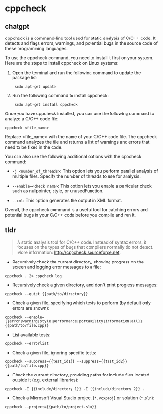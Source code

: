 # cppcheck 
## chatgpt 
cppcheck is a command-line tool used for static analysis of C/C++ code. It detects and flags errors, warnings, and potential bugs in the source code of these programming languages. 

To use the cppcheck command, you need to install it first on your system. Here are the steps to install cppcheck on Linux systems:

1. Open the terminal and run the following command to update the package list:

        sudo apt-get update

2. Run the following command to install cppcheck:

        sudo apt-get install cppcheck

Once you have cppcheck installed, you can use the following command to analyze a C/C++ code file:

    cppcheck <file_name>

Replace <file_name> with the name of your C/C++ code file. The cppcheck command analyzes the file and returns a list of warnings and errors that need to be fixed in the code.

You can also use the following additional options with the cppcheck command:

- `-j <number_of_threads>`: This option lets you perform parallel analysis of multiple files. Specify the number of threads to use for analysis.

- `--enable=<check_name>`: This option lets you enable a particular check such as nullpointer, style, or unusedFunction. 

- `--xml`: This option generates the output in XML format.

Overall, the cppcheck command is a useful tool for catching errors and potential bugs in your C/C++ code before you compile and run it. 

## tldr 
 
> A static analysis tool for C/C++ code.
> Instead of syntax errors, it focuses on the types of bugs that compilers normally do not detect.
> More information: <http://cppcheck.sourceforge.net>.

- Recursively check the current directory, showing progress on the screen and logging error messages to a file:

`cppcheck . 2> cppcheck.log`

- Recursively check a given directory, and don't print progress messages:

`cppcheck --quiet {{path/to/directory}}`

- Check a given file, specifying which tests to perform (by default only errors are shown):

`cppcheck --enable={{error|warning|style|performance|portability|information|all}} {{path/to/file.cpp}}`

- List available tests:

`cppcheck --errorlist`

- Check a given file, ignoring specific tests:

`cppcheck --suppress={{test_id1}} --suppress={{test_id2}} {{path/to/file.cpp}}`

- Check the current directory, providing paths for include files located outside it (e.g. external libraries):

`cppcheck -I {{include/directory_1}} -I {{include/directory_2}} .`

- Check a Microsoft Visual Studio project (`*.vcxproj`) or solution (`*.sln`):

`cppcheck --project={{path/to/project.sln}}`
